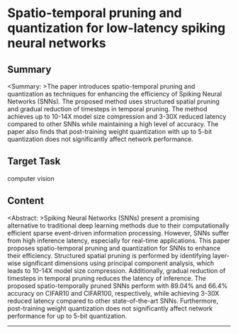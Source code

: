 # Spatio-temporal pruning and quantization for low-latency spiking neural networks

## Summary

<Summary: >The paper introduces spatio-temporal pruning and quantization as techniques for enhancing the efficiency of Spiking Neural Networks (SNNs). The proposed method uses structured spatial pruning and gradual reduction of timesteps in temporal pruning. The method achieves up to 10-14X model size compression and 3-30X reduced latency compared to other SNNs while maintaining a high level of accuracy. The paper also finds that post-training weight quantization with up to 5-bit quantization does not significantly affect network performance.


## Target Task

computer vision

## Content

<Abstract: >Spiking Neural Networks (SNNs) present a promising alternative to traditional deep learning methods due to their computationally efficient sparse event-driven information processing. However, SNNs suffer from high inference latency, especially for real-time applications. This paper proposes spatio-temporal pruning and quantization for SNNs to enhance their efficiency. Structured spatial pruning is performed by identifying layer-wise significant dimensions using principal component analysis, which leads to 10-14X model size compression. Additionally, gradual reduction of timesteps in temporal pruning reduces the latency of inference. The proposed spatio-temporally pruned SNNs perform with 89.04% and 66.4% accuracy on CIFAR10 and CIFAR100, respectively, while achieving 3-30X reduced latency compared to other state-of-the-art SNNs. Furthermore, post-training weight quantization does not significantly affect network performance for up to 5-bit quantization.



---

